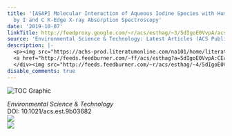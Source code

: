 ```yaml
---
title: '[ASAP] Molecular Interaction of Aqueous Iodine Species with Humic Acid Studied
  by I and C K-Edge X-ray Absorption Spectroscopy'
date: '2019-10-07'
linkTitle: http://feedproxy.google.com/~r/acs/esthag/~3/5dIgoE0VvpA/acs.est.9b03682
source: 'Environmental Science & Technology: Latest Articles (ACS Publications)'
description: |-
  <p><img src="https://achs-prod.literatumonline.com/na101/home/literatum/publisher/achs/journals/content/esthag/0/esthag.ahead-of-print/acs.est.9b03682/20191007/images/medium/es9b03682_0001.gif" alt="TOC Graphic"/></p><div><cite>Environmental Science & Technology</cite></div><div>DOI: 10.1021/acs.est.9b03682</div><div class="feedflare">
  <a href="http://feeds.feedburner.com/~ff/acs/esthag?a=5dIgoE0VvpA:CEc7mSzSc6U:yIl2AUoC8zA"><img src="http://feeds.feedburner.com/~ff/acs/esthag?d=yIl2AUoC8zA" border="0"></img></a>
  </div><img src="http://feeds.feedburner.com/~r/acs/esthag/~4/5dIgoE0VvpA" ...
disable_comments: true
---
```

<p><img src="https://achs-prod.literatumonline.com/na101/home/literatum/publisher/achs/journals/content/esthag/0/esthag.ahead-of-print/acs.est.9b03682/20191007/images/medium/es9b03682_0001.gif" alt="TOC Graphic"/></p><div><cite>Environmental Science & Technology</cite></div><div>DOI: 10.1021/acs.est.9b03682</div><div class="feedflare">
<a href="http://feeds.feedburner.com/~ff/acs/esthag?a=5dIgoE0VvpA:CEc7mSzSc6U:yIl2AUoC8zA"><img src="http://feeds.feedburner.com/~ff/acs/esthag?d=yIl2AUoC8zA" border="0"></img></a>
</div><img src="http://feeds.feedburner.com/~r/acs/esthag/~4/5dIgoE0VvpA" ...